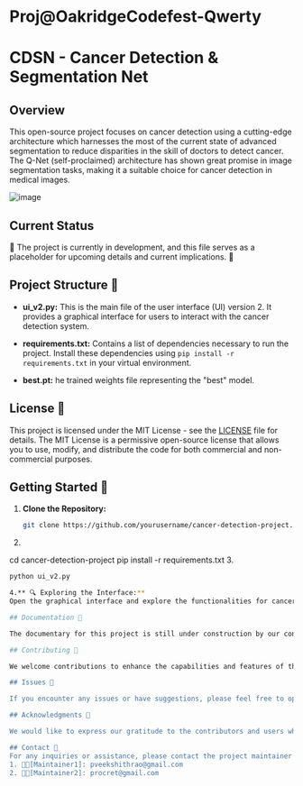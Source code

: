 # Proj@OakridgeCodefest-Qwerty

# CDSN - Cancer Detection & Segmentation Net

## Overview

This open-source project focuses on cancer detection using a cutting-edge architecture which harnesses the most of the current state of advanced segmentation to reduce disparities in the skill of doctors to detect cancer. The Q-Net (self-proclaimed) architecture has shown great promise in image segmentation tasks, making it a suitable choice for cancer detection in medical images.

![image](https://github.com/Armourcape/OakridgeCodefest-Qwerty/assets/90896462/036e4ed8-87ed-4c73-8efd-aead92b6669d)

## Current Status

🚧 The project is currently in development, and this file serves as a placeholder for upcoming details and current implications. 🚧

## Project Structure 📂

- **ui_v2.py:** This is the main file of the user interface (UI) version 2. It provides a graphical interface for users to interact with the cancer detection system.

- **requirements.txt:** Contains a list of dependencies necessary to run the project. Install these dependencies using `pip install -r requirements.txt` in your virtual environment.

- **best.pt:** he trained weights file representing the "best" model.

## License 📜

This project is licensed under the MIT License - see the [LICENSE](LICENSE) file for details. The MIT License is a permissive open-source license that allows you to use, modify, and distribute the code for both commercial and non-commercial purposes.

## Getting Started 🚀

1. **Clone the Repository:**
   ```bash
   git clone https://github.com/yourusername/cancer-detection-project.git
2.
   ```bash
  cd cancer-detection-project
  pip install -r requirements.txt
3.
  ```bash
  python ui_v2.py
  
4.** 🔍 Exploring the Interface:**
  Open the graphical interface and explore the functionalities for cancer detection.

## Documentation 📖

The documentary for this project is still under construction by our contributors, please wait patiently.

## Contributing 🤝

We welcome contributions to enhance the capabilities and features of this cancer detection project. If you'd like to contribute, please follow the guidelines that are outlined in CONTRIBUTING.md., which will be released shortly

## Issues 🐛

If you encounter any issues or have suggestions, please feel free to open an issue on the GitHub Issues page.

## Acknowledgments 🙏

We would like to express our gratitude to the contributors and users who have supported and contributed to the development of this project.

## Contact 📧
For any inquiries or assistance, please contact the project maintainer at 
1. 🧑‍💻[Maintainer1]: pveekshithrao@gmail.com
2. 🧑‍💻[Maintainer2]: procret@gmail.com


      
